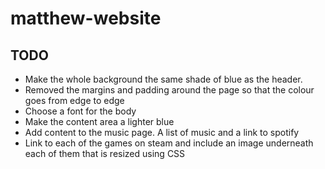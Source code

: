 # matthew-website
## TODO
* Make the whole background the same shade of blue as the header. 
* Removed the margins and padding around the page so that the colour goes from edge to edge 
* Choose a font for the body 
* Make the content area a lighter blue 
* Add content to the music page. A list of music and a link to spotify
* Link to each of the games on steam and include an image underneath each of them that is resized using CSS
